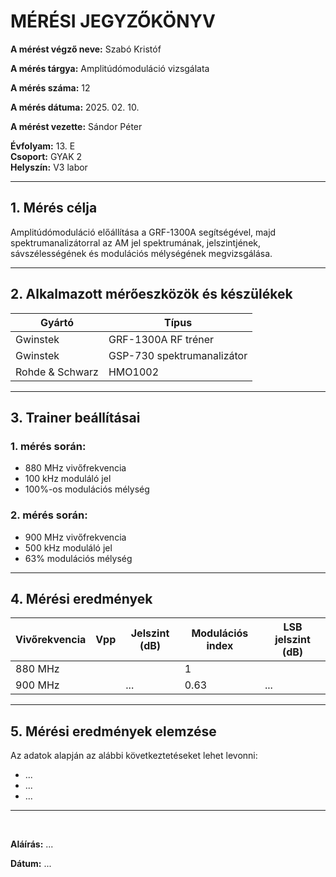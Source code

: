 
# MÉRÉSI JEGYZŐKÖNYV

**A mérést végző neve:** Szabó Kristóf

**A mérés tárgya:** Amplitúdómoduláció vizsgálata

**A mérés száma:** 12

**A mérés dátuma:** 2025. 02. 10.

**A mérést vezette:** Sándor Péter  

**Évfolyam:** 13. E  
**Csoport:** GYAK 2  
**Helyszín:** V3 labor  

---

## 1. Mérés célja

Amplitúdómoduláció előállítása a GRF-1300A segítségével, majd spektrumanalizátorral az AM jel spektrumának, jelszintjének, sávszélességének és modulációs mélységének megvizsgálása.

---

## 2. Alkalmazott mérőeszközök és készülékek

| Gyártó | Típus |
| ------ | ----- |
| Gwinstek | GRF-1300A RF tréner |
| Gwinstek | GSP-730 spektrumanalizátor |
| Rohde & Schwarz | HMO1002 |


---

## 3. Trainer beállításai

### 1. mérés során:

  - 880 MHz vivőfrekvencia
  - 100 kHz moduláló jel
  - 100%-os modulációs mélység

### 2. mérés során:

  - 900 MHz vivőfrekvencia
  - 500 kHz moduláló jel
  - 63% modulációs mélység

---

## 4. Mérési eredmények

| Vivőrekvencia | Vpp | Jelszint (dB) | Modulációs index | LSB jelszint (dB) |
| ------------- | --- | ------------- | ---------------- | ----------------- |
| 880 MHz       |     |               | 1                |                   |
| 900 MHz       |     | ...           | 0.63             | ...               |

---

## 5. Mérési eredmények elemzése
Az adatok alapján az alábbi következtetéseket lehet levonni:

- ...
- ...
- ...
---



<br>

**Aláírás:** ...

**Dátum:** ...

